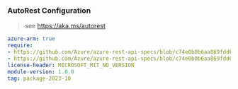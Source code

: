 ### AutoRest Configuration

> see https://aka.ms/autorest

``` yaml
azure-arm: true
require:
- https://github.com/Azure/azure-rest-api-specs/blob/c74e0b0b6aa869fdd6f6d76984fc2b2610bc64a8/specification/scvmm/resource-manager/readme.md
- https://github.com/Azure/azure-rest-api-specs/blob/c74e0b0b6aa869fdd6f6d76984fc2b2610bc64a8/specification/scvmm/resource-manager/readme.go.md
license-header: MICROSOFT_MIT_NO_VERSION
module-version: 1.0.0
tag: package-2023-10
```